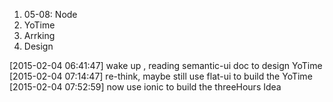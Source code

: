 1. 05-08: Node
2. YoTime
3. Arrking
4. Design

[2015-02-04 06:41:47] wake up , reading semantic-ui doc to design YoTime
[2015-02-04 07:14:47] re-think, maybe still use flat-ui to build the YoTime
[2015-02-04 07:52:59] now use ionic to build the threeHours Idea